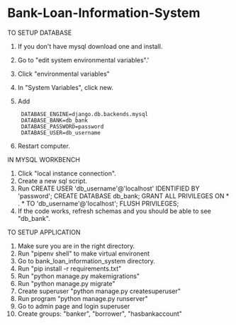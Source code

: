 # Bank-Loan-Information-System

TO SETUP DATABASE

1. If you don't have mysql download one and install.
2. Go to "edit system environmental variables".'
3. Click "environmental variables"
4. In "System Variables", click new.
5. Add 
        
        DATABASE_ENGINE=django.db.backends.mysql
        DATABASE_BANK=db_bank
        DATABASE_PASSWORD=password
        DATABASE_USER=db_username
6. Restart computer.


IN MYSQL WORKBENCH

1. Click "local instance connection".
2. Create a new sql script.
3. Run 
        CREATE USER 'db_username'@'localhost' IDENTIFIED BY 'password';
        CREATE DATABASE db_bank;
        GRANT ALL PRIVILEGES ON * . * TO 'db_username'@'localhost';
        FLUSH PRIVILEGES;
4. If the code works, refresh schemas and you should be able to see "db_bank".


TO SETUP APPLICATION

1. Make sure you are in the right directory.
2. Run "pipenv shell" to make virtual environent
3. Go to bank_loan_information_system directory.
4. Run "pip install -r requirements.txt"
5. Run "python manage.py makemigrations"
6. Run "python manage.py migrate"
7. Create superuser "python manage.py createsuperuser"
8. Run program "python manage.py runserver"
9. Go to admin page and login superuser
10. Create groups: "banker", "borrower", "hasbankaccount"
